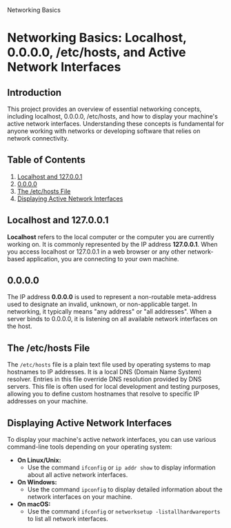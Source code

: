 Networking Basics

# Networking Basics: Localhost, 0.0.0.0, /etc/hosts, and Active Network Interfaces

## Introduction

This project provides an overview of essential networking concepts, including localhost, 0.0.0.0, /etc/hosts, and how to display your machine's active network interfaces. Understanding these concepts is fundamental for anyone working with networks or developing software that relies on network connectivity.

## Table of Contents

1. [Localhost and 127.0.0.1](#localhost-and-127001)
2. [0.0.0.0](#0000)
3. [The /etc/hosts File](#the-etchosts-file)
4. [Displaying Active Network Interfaces](#displaying-active-network-interfaces)

## Localhost and 127.0.0.1

**Localhost** refers to the local computer or the computer you are currently working on. It is commonly represented by the IP address **127.0.0.1**. When you access localhost or 127.0.0.1 in a web browser or any other network-based application, you are connecting to your own machine.

## 0.0.0.0

The IP address **0.0.0.0** is used to represent a non-routable meta-address used to designate an invalid, unknown, or non-applicable target. In networking, it typically means "any address" or "all addresses". When a server binds to 0.0.0.0, it is listening on all available network interfaces on the host.

## The /etc/hosts File

The `/etc/hosts` file is a plain text file used by operating systems to map hostnames to IP addresses. It is a local DNS (Domain Name System) resolver. Entries in this file override DNS resolution provided by DNS servers. This file is often used for local development and testing purposes, allowing you to define custom hostnames that resolve to specific IP addresses on your machine.

## Displaying Active Network Interfaces

To display your machine's active network interfaces, you can use various command-line tools depending on your operating system:

- **On Linux/Unix:**
  - Use the command `ifconfig` or `ip addr show` to display information about all active network interfaces.
- **On Windows:**
  - Use the command `ipconfig` to display detailed information about the network interfaces on your machine.
- **On macOS:**
  - Use the command `ifconfig` or `networksetup -listallhardwareports` to list all network interfaces.
